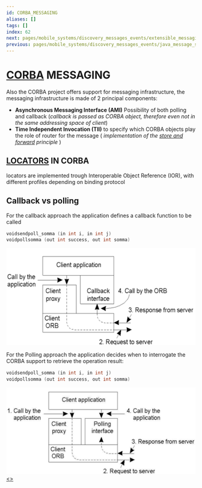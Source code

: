 ```yaml
---
id: CORBA_MESSAGING
aliases: []
tags: []
index: 62
next: pages/mobile_systems/discovery_messages_events/extensible_messaging_and_presence_protocol.md
previous: pages/mobile_systems/discovery_messages_events/java_message_service.md
---
```


# [CORBA](https://www.corba.org/) MESSAGING

Also the CORBA project offers support for messaging infrastructure, the messaging infrastructure is made of 2 principal components:



- **Asynchronous Messaging Interface (AMI)** Possibility of both polling and callback (*callback is passed as CORBA object, therefore even not in the same addressing space of client*)
- **Time Independent Invocation (TII)** to specify which CORBA objects play the role of router for the message ( *implementation of the [store and forward](pages/mobile_systems/discovery_messages_events/messaging.md#protocol%20aspects) principle* )

## [LOCATORS](pages/mobile_systems/discovery_messages_events/messaging.md#locators) IN CORBA

locators are implemented trough Interoperable Object Reference (IOR), with different profiles depending on binding protocol

## Callback vs polling

For the callback approach the application defines a callback function to be called

```c
voidsendpoll_somma (in int i, in int j)
voidpollsomma (out int success, out int somma)
```

![](assets/mobile_systems/Pasted%20image%2020240616160030.png)

For the Polling approach the application decides when to interrogate the CORBA support to retrieve the operation result:

```c
voidsendpoll_somma (in int i, in int j)
voidpollsomma (out int success, out int somma)
```

![](assets/mobile_systems/Pasted%20image%2020240616160048.png)
[<](pages/mobile_systems/discovery_messages_events/java_message_service.md)[>](pages/mobile_systems/discovery_messages_events/extensible_messaging_and_presence_protocol.md)

